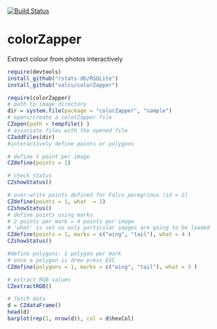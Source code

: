 [![Build Status](https://travis-ci.org/valcu/colorZapper.svg?branch=master)](https://travis-ci.org/valcu/colorZapper)

colorZapper
===========
Extract colour from photos interactively

```R
require(devtools)
install_github("rstats-db/RSQLite")
install_github("valcu/colorZapper")
```

```R
require(colorZapper)
# path to image directory
dir = system.file(package = "colorZapper", "sample")
# opens/create a colotZapper file
CZopen(path = tempfile() )
# associate files with the opened file
CZaddFiles(dir)
#interactively define points or polygons

# define 1 point per image
CZdefine(points = 1)

# check status
CZshowStatus()

# over-write points defined for Falco_peregrinus (id = 2)
CZdefine(points = 1, what  = 2)
CZshowStatus()
# define points using marks
# 2 points per mark = 4 points per image
# 'what' is set so only particular images are going to be loaded
CZdefine(points = 1, marks = c("wing", "tail"), what = 4 )
CZshowStatus()

#define polygons: 1 polygon per mark
# once a polygon is drew press ESC 
CZdefine(polygons = 1, marks = c("wing", "tail"), what = 3 )

# extract RGB values
CZextractRGB()

# fetch data
d = CZdataFrame()
head(d)
barplot(rep(1, nrow(d)), col = d$hexCol)
```
